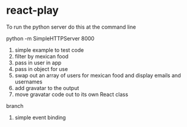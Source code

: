 # react-play

To run the python server do this at the command line 

python -m SimpleHTTPServer 8000

1. simple example to test code
2. filter by mexican food
3. pass in user in app
4. pass in object for use
5. swap out an array of users for mexican food and display emails and usernames
6. add gravatar to the output
7. move gravatar code out to its own React class

branch

1. simple event binding
